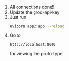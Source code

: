 1. All connections done!!
2. Update the groq-api-key
3. Just run 
    ```bash
    uvicorn app2:app --reload
    ```
4. Go to
   ```bash
   http://localhost:8000
   ```
   for viewing the proto-type